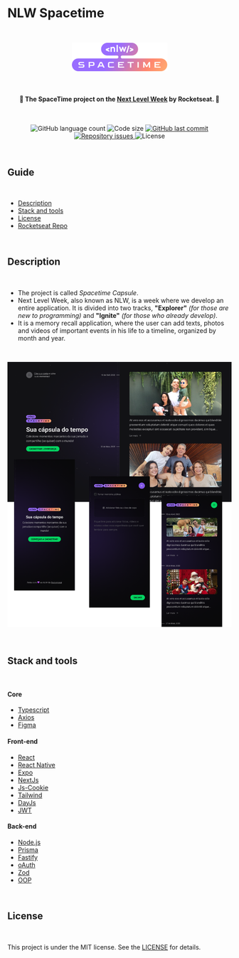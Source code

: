 # NLW Spacetime
<br>
<p align="center">
  <img src="./assets/img/adaptive-icon.png" alt="Next Level Week Spacetime Logo"/>
</p>
<br>

<h4 align="center"> 
  🚀 The <strong>SpaceTime</strong> project on the <a href="https://lp.rocketseat.com.br/nlw">Next Level Week</a> by Rocketseat. 🚀
</h4>
<br>
<p align="center">
  <img alt="GitHub language count" src="https://img.shields.io/github/languages/count/Gui-Alucard/nlw-spacetime">	
  <img alt="Code size" src="https://img.shields.io/github/languages/code-size/Gui-Alucard/nlw-spacetime">
  <a href="https://github.com/Gui-Alucard/nlw-spacetime/commits/main">
    <img alt="GitHub last commit" src="https://img.shields.io/github/last-commit/Gui-Alucard/nlw-spacetime">
  </a>
  <a href="https://github.com/Gui-Alucard/nlw-spacetime/issues">
    <img alt="Repository issues" src="https://img.shields.io/github/issues/Gui-Alucard/nlw-spacetime">
  </a>
  <img alt="License" src="https://img.shields.io/badge/license-MIT-brightgreen">
<p>
<br>

## Guide
<br>

  - [Description](#description)
  - [Stack and tools](#stack-and-tools)
  - [License](#license)
  - [Rocketseat Repo](https://github.com/rocketseat-education/nlw-12-spacetime-ignite)

<br>

## Description
<br>

 - The project is called *Spacetime Capsule*.
 - Next Level Week, also known as NLW, is a week where we develop an entire application. It is divided into two tracks, **"Explorer"** *(for those are new to programming)* and **"Ignite"** *(for those who already develop)*.
 - It is a memory recall application, where the user can add texts, photos and videos of important events in his life to a timeline, organized by month and year.

<br>

<p align="center">
  <img src="./assets/spacetime_preview.png" alt="Spacetime capsule application preview."/>
</p>

<p>&nbsp;</p>

## Stack and tools
<br>

#### Core

* [Typescript](https://www.typescriptlang.org)
* [Axios](https://axios-http.com/docs/intro)
* [Figma](https://www.figma.com/)

#### Front-end

* [React](https://reactjs.org/)
* [React Native](https://reactnative.dev/)
* [Expo](https://expo.dev/)
* [NextJs](https://nextjs.org)
* [Js-Cookie](https://github.com/js-cookie/js-cookie)
* [Tailwind](https://tailwindcss.com/)
* [DayJs](https://day.js.org/docs/en/installation/typescript)
* [JWT](https://jwt.io)

#### Back-end

* [Node.js](https://nodejs.org/en/)
* [Prisma](https://www.prisma.io/)
* [Fastify](https://fastify.dev)
* [oAuth](https://www.oauth.com)
* [Zod](https://zod.dev)
* [OOP](https://developer.mozilla.org/en-US/docs/Learn/JavaScript/Objects/Object-oriented_programming)

<p>&nbsp;</p>


## License
<br>

This project is under the MIT license. See the [LICENSE](LICENSE) for details.